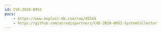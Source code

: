 ```yaml
---
id: CVE-2018-0952
pocs: 
    - https://www.exploit-db.com/raw/45244
    - https://github.com/atredispartners/CVE-2018-0952-SystemCollector
---
```

